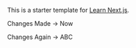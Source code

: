 This is a starter template for [Learn Next.js](https://nextjs.org/learn).

Changes Made -> Now

Changes Again -> ABC